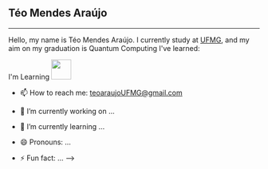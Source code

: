 ## Téo Mendes Araújo
---
Hello, my name is Téo Mendes Araújo. I currently study at [UFMG](https://ufmg.br/), and my aim on my graduation is Quantum Computing
I've learned:
<i class="devicon-markdown-original"></i>
 <link rel="stylesheet" type='text/css' href="https://cdn.jsdelivr.net/gh/devicons/devicon@latest/devicon.min.css" /> 

I'm Learning
<img src="https://cdn.jsdelivr.net/gh/devicons/devicon@latest/icons/linux/linux-original.svg" width="40" height="40"/>
          

- 📫 How to reach me: teoaraujoUFMG@gmail.com

- 🔭 I’m currently working on ...
- 🌱 I’m currently learning ...
- 😄 Pronouns: ...
- ⚡ Fun fact: ...
-->
